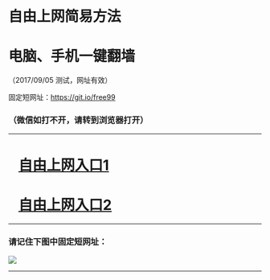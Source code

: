 ﻿# 自由上网简易方法

# 电脑、手机一键翻墙

（2017/09/05 测试，网址有效）

固定短网址：https://git.io/free99

### （微信如打不开，请转到浏览器打开）


***





# &nbsp;&nbsp; <a href="http://ft97583665.fwq-tz1001.xyz/fwqtz01.html?t=090500132722 " target="_blank">自由上网入口1</a>
# &nbsp;&nbsp; <a href="http://ft1822020802.fwq-tz1002.xyz/fwqtz02.html?t=090500131723 " target="_blank">自由上网入口2</a>
***

### 请记住下图中固定短网址：

<img src="https://s3-us-west-2.amazonaws.com/fwq-1001/yjfq-20170905okok.png" /> 


***

